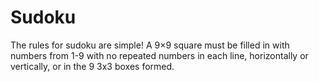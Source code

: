 # Sudoku
The rules for sudoku are simple!
A 9×9 square must be filled in with numbers from 1-9 with no repeated numbers in each line, horizontally or vertically, or in the 9 3x3 boxes formed.
